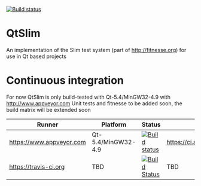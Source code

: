 [![Build status](https://ci.appveyor.com/api/projects/status/jj5oa6n0cls5puaw?svg=true)](https://ci.appveyor.com/project/chgans/qtslim)

# QtSlim
An implementation of the Slim test system (part of http://fitnesse.org) for use in Qt based projects

# Continuous integration

For now QtSlim is only build-tested with Qt-5.4/MinGW32-4.9 with http://www.appveyor.com
Unit tests and fitnesse to be added soon, the build matrix will be extended soon

| Runner | Platform | Status | Download |
|--------|----------|--------|----------|
| https://www.appveyor.com | Qt-5.4/MinGW32-4.9 | [![Build status](https://ci.appveyor.com/api/projects/status/jj5oa6n0cls5puaw?svg=true)](https://ci.appveyor.com/project/chgans/qtslim) | https://ci.appveyor.com/project/chgans/qtslim/build/artifacts |
| https://travis-ci.org | TBD | [![Build Status](https://travis-ci.org/chgans/QtSlim.svg?branch=master)](https://travis-ci.org/chgans/QtSlim) | TBD |

